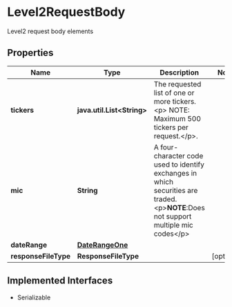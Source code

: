 

# Level2RequestBody

Level2 request body elements

## Properties

Name | Type | Description | Notes
------------ | ------------- | ------------- | -------------
**tickers** | **java.util.List&lt;String&gt;** | The requested list of one or more tickers. &lt;p&gt; NOTE: Maximum 500 tickers per request.&lt;/p&gt;.    | 
**mic** | **String** | A four-character code used to identify exchanges in which securities are traded. &lt;p&gt;**NOTE**:Does not support multiple mic codes&lt;/p&gt;  | 
**dateRange** | [**DateRangeOne**](DateRangeOne.md) |  | 
**responseFileType** | **ResponseFileType** |  |  [optional]


## Implemented Interfaces

* Serializable


